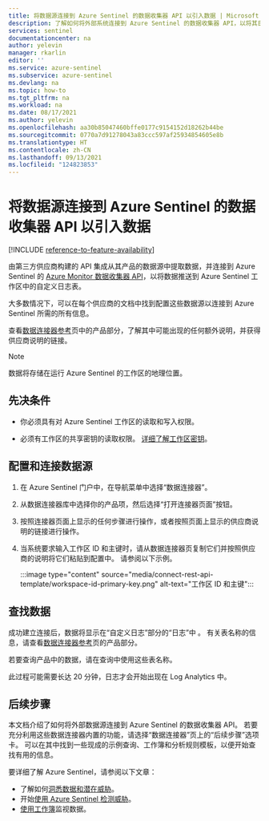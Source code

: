 ```yaml
---
title: 将数据源连接到 Azure Sentinel 的数据收集器 API 以引入数据 | Microsoft Docs
description: 了解如何将外部系统连接到 Azure Sentinel 的数据收集器 API，以将其日志数据引入工作区中的自定义日志。
services: sentinel
documentationcenter: na
author: yelevin
manager: rkarlin
editor: ''
ms.service: azure-sentinel
ms.subservice: azure-sentinel
ms.devlang: na
ms.topic: how-to
ms.tgt_pltfrm: na
ms.workload: na
ms.date: 08/17/2021
ms.author: yelevin
ms.openlocfilehash: aa30b85047460bffe0177c9154152d18262b44be
ms.sourcegitcommit: 0770a7d91278043a83ccc597af25934854605e8b
ms.translationtype: HT
ms.contentlocale: zh-CN
ms.lasthandoff: 09/13/2021
ms.locfileid: "124823853"
---
```

# <a name="connect-your-data-source-to-azure-sentinels-data-collector-api-to-ingest-data"></a>将数据源连接到 Azure Sentinel 的数据收集器 API 以引入数据

[!INCLUDE [reference-to-feature-availability](includes/reference-to-feature-availability.md)]

由第三方供应商构建的 API 集成从其产品的数据源中提取数据，并连接到 Azure Sentinel 的 [Azure Monitor 数据收集器 API](../azure-monitor/logs/data-collector-api.md)，以将数据推送到 Azure Sentinel 工作区中的自定义日志表。

大多数情况下，可以在每个供应商的文档中找到配置这些数据源以连接到 Azure Sentinel 所需的所有信息。

查看[数据连接器参考](data-connectors-reference.md)页中的产品部分，了解其中可能出现的任何额外说明，并获得供应商说明的链接。

> [!NOTE]
> 数据将存储在运行 Azure Sentinel 的工作区的地理位置。

## <a name="prerequisites"></a>先决条件

- 你必须具有对 Azure Sentinel 工作区的读取和写入权限。

- 必须有工作区的共享密钥的读取权限。 [详细了解工作区密钥](../azure-monitor/agents/agent-windows.md)。

## <a name="configure-and-connect-your-data-source"></a>配置和连接数据源

1. 在 Azure Sentinel 门户中，在导航菜单中选择“数据连接器”。

1. 从数据连接器库中选择你的产品项，然后选择“打开连接器页面”按钮。

1. 按照连接器页面上显示的任何步骤进行操作，或者按照页面上显示的供应商说明的链接进行操作。

1. 当系统要求输入工作区 ID 和主键时，请从数据连接器页复制它们并按照供应商的说明将它们粘贴到配置中。 请参阅以下示例。

    :::image type="content" source="media/connect-rest-api-template/workspace-id-primary-key.png" alt-text="工作区 ID 和主键":::

## <a name="find-your-data"></a>查找数据

成功建立连接后，数据将显示在“自定义日志”部分的“日志”中 。 有关表名称的信息，请查看[数据连接器参考](data-connectors-reference.md)页的产品部分。

若要查询产品中的数据，请在查询中使用这些表名称。

此过程可能需要长达 20 分钟，日志才会开始出现在 Log Analytics 中。

## <a name="next-steps"></a>后续步骤

本文档介绍了如何将外部数据源连接到 Azure Sentinel 的数据收集器 API。 若要充分利用这些数据连接器内置的功能，请选择“数据连接器”页上的“后续步骤”选项卡。 可以在其中找到一些现成的示例查询、工作簿和分析规则模板，以便开始查找有用的信息。

要详细了解 Azure Sentinel，请参阅以下文章：

- 了解如何[洞悉数据和潜在威胁](get-visibility.md)。
- 开始[使用 Azure Sentinel 检测威胁](detect-threats-built-in.md)。
- [使用工作簿](monitor-your-data.md)监视数据。